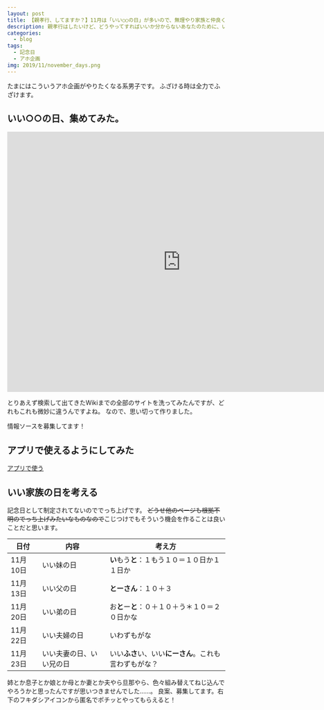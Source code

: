 ```yaml
---
layout: post
title: 【親孝行、してますか？】11月は「いい○○の日」が多いので、無理やり家族と仲良くする日を考えてみた
description: 親孝行はしたいけど、どうやってすればいいか分からないあなたのために、いい○○の日を使って家族サービスをいっしょに考えましょう！
categories:
  - blog
tags:
  - 記念日
  - アホ企画
img: 2019/11/november_days.png
---
```

たまにはこういうアホ企画がやりたくなる系男子です。
ふざける時は全力でふざけます。

## いい○○の日、集めてみた。
<iframe src="https://calendar.google.com/calendar/embed?src=96qe95qq146d6brsq19uqt1te8%40group.calendar.google.com&ctz=Asia%2FTokyo" style="border: 0" width="800" height="600" frameborder="0" scrolling="no"></iframe>

とりあえず検索して出てきたWikiまでの全部のサイトを洗ってみたんですが、どれもこれも微妙に違うんですよね。
なので、思い切って作りました。

情報ソースを募集してます！

## アプリで使えるようにしてみた
[アプリで使う](https://calendar.google.com/calendar/ical/96qe95qq146d6brsq19uqt1te8%40group.calendar.google.com/public/basic.ics)

## いい家族の日を考える
記念日として制定されてないのででっち上げです。
<del>どうせ他のページも根拠不明のでっち上げみたいなものなので</del>こじつけでもそういう機会を作ることは良いことだと思います。

|日付|内容|考え方|
|---|---|---|
|11月10日|いい妹の日|**い**もう**と**：１もう１０＝１０日か１１日か|
|11月13日|いい父の日|**とーさん**：１０＋３|
|11月20日|いい弟の日|お**と**ー**と**：０＋１０＋う＊１０＝２０日かな|
|11月22日|いい夫婦の日|いわずもがな|
|11月23日|いい夫妻の日、いい兄の日|いい**ふさ**い、いい**にーさん**。これも言わずもがな？|

姉とか息子とか娘とか母とか妻とか夫やら旦那やら、色々組み替えてねじ込んでやろうかと思ったんですが思いつきませんでした……。
良案、募集してます。右下のフキダシアイコンから匿名でポチッとやってもらえると！
